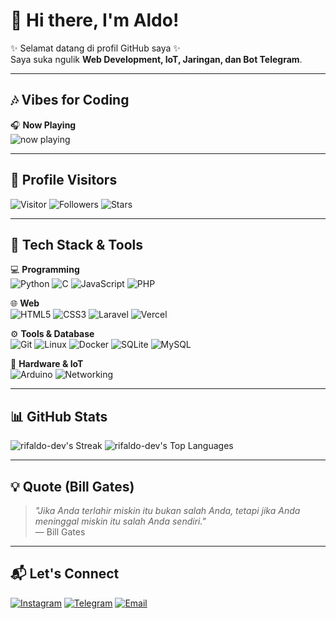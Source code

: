 # 👋 Hi there, I'm Aldo!

✨ Selamat datang di profil GitHub saya ✨  
Saya suka ngulik **Web Development, IoT, Jaringan, dan Bot Telegram**.  

---

## 🎶 Vibes for Coding

🎧 **Now Playing**  
![now playing](https://now-play.vercel.app/api/generate?uid=e0e02c76-de5f-4a1e-9e0f-a42242e31e01&theme=dark)


---

## 👀 Profile Visitors
![Visitor](https://komarev.com/ghpvc/?username=Rifaldo-dev&label=Visitor&color=ff69b4&style=flat)
![Followers](https://img.shields.io/github/followers/Rifaldo-dev?label=Followers&style=social)
![Stars](https://img.shields.io/github/stars/Rifaldo-dev?affiliations=OWNER%2CCOLLABORATOR&style=social)

---

## 🚀 Tech Stack & Tools

💻 **Programming**  
![Python](https://img.shields.io/badge/-Python-3776AB?logo=python&logoColor=white&style=for-the-badge&logoSize=auto)
![C](https://img.shields.io/badge/-C-00599C?logo=c&logoColor=white&style=for-the-badge&logoSize=auto)
![JavaScript](https://img.shields.io/badge/-JavaScript-F7DF1E?logo=javascript&logoColor=black&style=for-the-badge&logoSize=auto)
![PHP](https://img.shields.io/badge/-PHP-777BB4?logo=php&logoColor=white&style=for-the-badge&logoSize=auto)

🌐 **Web**  
![HTML5](https://img.shields.io/badge/-HTML5-E34F26?logo=html5&logoColor=white&style=for-the-badge&logoSize=auto)
![CSS3](https://img.shields.io/badge/-CSS3-1572B6?logo=css3&logoColor=white&style=for-the-badge&logoSize=auto)
![Laravel](https://img.shields.io/badge/-Laravel-FF2D20?logo=laravel&logoColor=white&style=for-the-badge&logoSize=auto)
![Vercel](https://img.shields.io/badge/-Vercel-000000?logo=vercel&logoColor=white&style=for-the-badge&logoSize=auto)

⚙️ **Tools & Database**  
![Git](https://img.shields.io/badge/-Git-F05032?logo=git&logoColor=white&style=for-the-badge&logoSize=auto)
![Linux](https://img.shields.io/badge/-Linux-FCC624?logo=linux&logoColor=black&style=for-the-badge&logoSize=auto)
![Docker](https://img.shields.io/badge/-Docker-2496ED?logo=docker&logoColor=white&style=for-the-badge&logoSize=auto)
![SQLite](https://img.shields.io/badge/-SQLite-003B57?logo=sqlite&logoColor=white&style=for-the-badge&logoSize=auto)
![MySQL](https://img.shields.io/badge/-MySQL-4479A1?logo=mysql&logoColor=white&style=for-the-badge&logoSize=auto)

🔧 **Hardware & IoT**  
![Arduino](https://img.shields.io/badge/-Arduino-00979D?logo=arduino&logoColor=white&style=for-the-badge&logoSize=auto)
![Networking](https://img.shields.io/badge/-Networking-0078D7?logo=cisco&logoColor=white&style=for-the-badge&logoSize=auto)


---

## 📊 GitHub Stats
![rifaldo-dev's Streak](https://github-readme-streak-stats.herokuapp.com/?user=rifaldo-dev&theme=vue-dark&hide_border=false)
![rifaldo-dev's Top Languages](https://github-readme-stats.vercel.app/api/top-langs/?username=rifaldo-dev&theme=vue-dark&show_icons=true&hide_border=false&layout=compact)

---

## 💡 Quote (Bill Gates)
> *"Jika Anda terlahir miskin itu bukan salah Anda, tetapi jika Anda meninggal miskin itu salah Anda sendiri."*  
— Bill Gates

---

## 📬 Let's Connect
[![Instagram](https://img.shields.io/badge/Instagram-E4405F?style=for-the-badge&logo=instagram&logoColor=white)](https://instagram.com/rifaldo.dev)
[![Telegram](https://img.shields.io/badge/Telegram-2CA5E0?style=for-the-badge&logo=telegram&logoColor=white)](https://t.me/aku_aldo)
[![Email](https://img.shields.io/badge/Email-D14836?style=for-the-badge&logo=gmail&logoColor=white)](mailto:muhammadrifaldosaputra@gmail.com)
